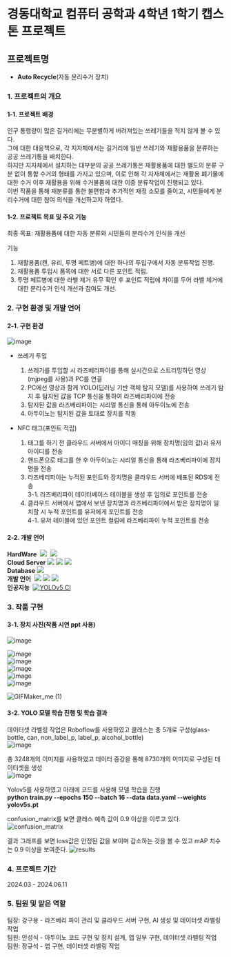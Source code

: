 # 경동대학교 컴퓨터 공학과 4학년 1학기 캡스톤 프로젝트

## 프로젝트명
- **Auto Recycle**(자동 분리수거 장치)

### 1. 프로젝트의 개요
#### 1-1. 프로젝트 배경
인구 통행량이 많은 길거리에는 무분별하게 버려져있는 쓰레기들을 적지 않게 볼 수 있다.  
그에 대한 대응책으로, 각 지자체에서는 길거리에 일반 쓰레기와 재활용품을 분류하는 공공 쓰레기통을 배치한다.   
하지만 지자체에서 설치하는 대부분의 공공 쓰레기통은 재활용품에 대한 별도의 분류 구분 없이 통합 수거의 형태를 가지고 있으며,
이로 인해 각 지자체에서는 재활용 폐기물에 대한 수거 이후 재활용을 위해 수거물품에 대한 이중 분류작업이 진행되고 있다.  
이번 작품을 통해 재분류를 통한 불편함과 추가적인 재정 소모를 줄이고, 시민들에게 분리수거에 대한 참여 의식을 개선하고자 하였다.   
#### 1-2. 프로젝트 목표 및 주요 기능
최종 목표: 재활용품에 대한 자동 분류와 시민들의 분리수거 인식을 개선   

기능   
1. 재활용품(캔, 유리, 투명 페트병)에 대한 하나의 투입구에서 자동 분류작업 진행.
2. 재활용품 투입시 품목에 대한 서로 다른 포인트 적립.   
3. 투명 페트병에 대한 라벨 제거 유무 확인 후 포인트 적립에 차이를 두어 라벨 제거에 대한 분리수거 인식 개선과 참여도 개선.
### 2. 구현 환경 및 개발 언어
#### 2-1. 구현 환경
![image](https://github.com/gooyong123/Auto_Recycle/assets/143383060/f01fae38-6cb2-4d35-bf64-3db3b9106173)
- 쓰레기 투입
  1. 쓰레기를 투입할 시 라즈베리파이를 통해 실시간으로 스트리밍하던 영상(mjpeg를 사용)과 PC를 연결
  2. PC에선 영상과 함께 YOLO(딥러닝 기반 객체 탐지 모델)를 사용하여 쓰레기 탐지 후 탐지된 값을 TCP 통신을 통하여 라즈베리파이에 전송
  3. 탐지된 값을 라즈베리파이는 시리얼 통신을 통해 아두이노에 전송
  4. 아두이노는 탐지된 값을 토대로 장치를 작동

- NFC 태그(포인트 적립)
  1. 태그를 하기 전 클라우드 서버에서 아이디 매칭을 위해 장치명(임의 값)과 유저 아이디를 전송
  2. 핸드폰으로 태그를 한 후 아두이노는 시리얼 통신을 통해 라즈베리파이에 장치명을 전송
  3. 라즈베리파이는 누적된 포인트와 장치명을 클라우드 서버에 배포된 RDS에 전송   
      3-1. 라즈베리파이 데이터베이스 테이블을 생성 후 임의로 포인트를 전송
  4. 클라우드 서버에서 앱에서 보낸 장치명과 라즈베리파이에서 받은 장치명이 일치할 시 누적 포인트를 유저에게 포인트를 전송   
      4-1. 유저 테이블에 있던 포인트 컬럼에 라즈베리파이 누적 포인트를 전송   
#### 2-2. 개발 언어
**HardWare**&nbsp; <img src="https://img.shields.io/badge/Raspberry Pi-A22846?style=for-the-badge&logo=Raspberry Pi&logoColor=white"> &nbsp;<img src="https://img.shields.io/badge/Arduino-00878F?style=for-the-badge&logo=Arduino&logoColor=white">   
**Cloud Server** <img src="https://img.shields.io/badge/amazonec2-FF9900?style=for-the-badge&logo=amazonec2&logoColor=white">&nbsp;<img src="https://img.shields.io/badge/amazonrds-527FFF?style=for-the-badge&logo=amazonrds&logoColor=white">&nbsp;<img src="https://img.shields.io/badge/flask-000000?style=for-the-badge&logo=flask&logoColor=white">                
**Database**&nbsp;<img src="https://img.shields.io/badge/mysql-4479A1?style=for-the-badge&logo=mysql&logoColor=white">     
**개발 언어** &nbsp;<img src="https://img.shields.io/badge/python-3776AB?style=for-the-badge&logo=python&logoColor=white">&nbsp;<img src="https://img.shields.io/badge/kotlin-7F52FF?style=for-the-badge&logo=kotlin&logoColor=white">&nbsp;<img src="https://img.shields.io/badge/php-777BB4?style=for-the-badge&logo=php&logoColor=white">         
**인공지능**  &nbsp;<a href="https://github.com/ultralytics/yolov5/actions/workflows/ci-testing.yml"><img src="https://github.com/ultralytics/yolov5/actions/workflows/ci-testing.yml/badge.svg" alt="YOLOv5 CI"></a>
 
### 3. 작품 구현
#### 3-1. 장치 사진(작품 시연 ppt 사용)   
![image](https://github.com/gooyong123/Auto_Recycle/assets/143383060/d27af257-f561-4c91-a5b4-62280a5762cb)

![image](https://github.com/gooyong123/Auto_Recycle/assets/143383060/3d7e4e3e-c207-4b77-b246-fb0862c46c91)   
![image](https://github.com/gooyong123/Auto_Recycle/assets/143383060/5362d250-d6ee-4301-9ca8-174976b74d17)   
![image](https://github.com/gooyong123/Auto_Recycle/assets/143383060/388fe7a0-2bce-4bc7-87f9-83cbaeda8abc)   
![image](https://github.com/gooyong123/Auto_Recycle/assets/143383060/9f0111ce-25ed-4f59-9da0-e2c9e8f6ecf0)   
![image](https://github.com/gooyong123/Auto_Recycle/assets/143383060/c4a7a9a7-850d-49a6-9c03-5fb236d10687)


![GIFMaker_me (1)](https://github.com/gooyong123/Auto_Recycle/assets/143383060/e4149b44-32fe-4cb0-a121-1bc19a6bf8a9)



#### 3-2. YOLO 모델 학습 진행 및 학습 결과
데이터셋 라벨링 작업은 Roboflow를 사용하였고 클래스는 총 5개로 구성(glass-bottle, can, non_label_p, label_p, alcohol_bottle)   
![image](https://github.com/gooyong123/Auto_Recycle/assets/143383060/a3ca2350-b9d6-4f34-a135-9990b28baa89)   

총 3248개의 이미지를 사용하였고 데이터 증강을 통해 8730개의 이미지로 구성된 데이터셋을 생성   
![image](https://github.com/gooyong123/Auto_Recycle/assets/143383060/f7610c7b-c3d1-4794-826b-f9c6136105aa)

Yolov5를 사용하였고 아래에 코드를 사용해 모델 학습을 진행      
**python train.py --epochs 150 --batch 16 --data data.yaml --weights yolov5s.pt**   

confusion_matrix를 보면 클래스 예측 값이 0.9 이상을 이루고 있다.
![confusion_matrix](https://github.com/gooyong123/Auto_Recycle/assets/143383060/56420e63-fa7b-448c-927b-69e92dfd9a5a)   

결과 그래프를 보면 loss값은 안정된 값을 보이며 감소하는 것을 볼 수 있고 mAP 치수는 0.9 이상을 보여준다.
![results](https://github.com/gooyong123/Auto_Recycle/assets/143383060/049dffe9-a692-4178-8a75-f6f98a6bb482)
### 4. 프로젝트 기간   
2024.03 - 2024.06.11
### 5. 팀원 및 맡은 역할
팀장: 강구용 - 라즈베리 파이 관리 및 클라우드 서버 구현, AI 생성 및 데이터셋 라벨링 작업    
팀원: 안성식 - 아두이노 코드 구현 및 장치 설계, 앱 일부 구현, 데이터셋 라벨링 작업   
팀원: 장규석 - 앱 구현, 데이터셋 라벨링 작업
